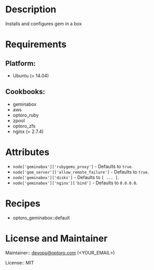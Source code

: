 # Description

Installs and configures gem in a box

# Requirements

## Platform:

* Ubuntu (= 14.04)

## Cookbooks:

* geminabox
* aws
* optoro_ruby
* zpool
* optoro_zfs
* nginx (= 2.7.4)

# Attributes

* `node['geminabox']['rubygems_proxy']` -  Defaults to `true`.
* `node['gem_server']['allow_remote_failure']` -  Defaults to `true`.
* `node['geminabox']['disks']` -  Defaults to `[ ... ]`.
* `node['geminabox']['nginx']['bind']` -  Defaults to `0.0.0.0`.

# Recipes

* optoro_geminabox::default

# License and Maintainer

Maintainer:: devops@optoro.com (<YOUR_EMAIL>)

License:: MIT
